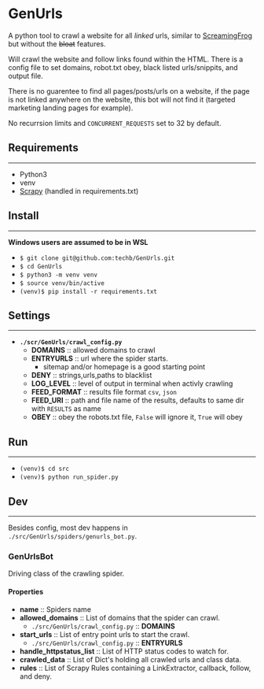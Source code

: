 # GenUrls
A python tool to crawl a website for all _linked_ urls, similar to [ScreamingFrog](https://www.screamingfrog.co.uk/seo-spider/) but without the ~~bloat~~ features.

Will crawl the website and follow links found within the HTML. There is a config file to set domains, robot.txt obey, black listed urls/snippits, and output file.

There is no guarentee to find all pages/posts/urls on a website, if the page is not linked anywhere on the website, this bot will not find it (targeted marketing landing pages for example).

No recurrsion limits and `CONCURRENT_REQUESTS` set to 32 by default.

## Requirements
---
- Python3
- venv
- [Scrapy](https://scrapy.org/) (handled in requirements.txt)


## Install
---
**Windows users are assumed to be in WSL**
- `$ git clone git@github.com:techb/GenUrls.git`
- `$ cd GenUrls`
- `$ python3 -m venv venv`
- `$ source venv/bin/active`
- `(venv)$ pip install -r requirements.txt`


## Settings
---
- **`./scr/GenUrls/crawl_config.py`**
  - **DOMAINS** :: allowed domains to crawl
  - **ENTRYURLS** :: url where the spider starts.
    - sitemap and/or homepage is a good starting point
  - **DENY** :: strings,urls,paths to blacklist
  - **LOG_LEVEL** :: level of output in terminal when activly crawling
  - **FEED_FORMAT** :: results file format `csv`, `json`
  - **FEED_URI** :: path and file name of the results, defaults to same dir with `RESULTS` as name
  - **OBEY** :: obey the robots.txt file, `False` will ignore it, `True` will obey


## Run
---
- `(venv)$ cd src`
- `(venv)$ python run_spider.py`


## Dev
---
Besides config, most dev happens in `./src/GenUrls/spiders/genurls_bot.py`.

### GenUrlsBot
Driving class of the crawling spider.
#### Properties
- **name** :: Spiders name
- **allowed_domains** :: List of domains that the spider can crawl.
  - `./src/GenUrls/crawl_config.py` :: **DOMAINS**
- **start_urls** :: List of entry point urls to start the crawl.
  - `./src/GenUrls/crawl_config.py` :: **ENTRYURLS**
- **handle_httpstatus_list** :: List of HTTP status codes to watch for.
- **crawled_data** :: List of Dict's holding all crawled urls and class data.
- **rules** :: List of Scrapy Rules containing a LinkExtractor,  callback, follow, and deny.